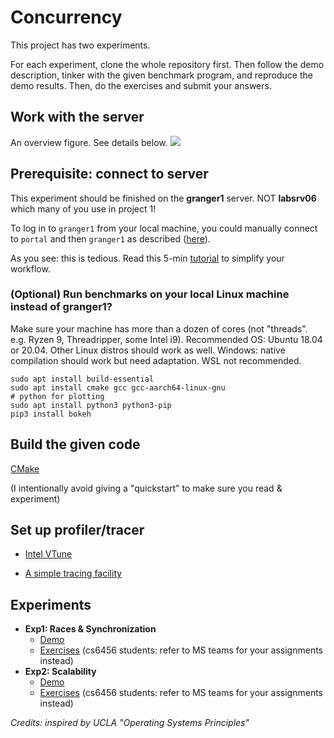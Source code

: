 # Concurrency

This project has two experiments. 

For each experiment, clone the whole repository first. Then follow the demo description, tinker with the given benchmark program, and reproduce the demo results. Then, do the exercises and submit your answers. 

## Work with the server
An overview figure. See details below. 
![](figures/workflow.png)

## Prerequisite: connect to server

This experiment should be finished on the **granger1** server. NOT **labsrv06** which many of you use in project 1!

To log in to `granger1` from your local machine, you could manually connect to `portal` and then `granger1` as described ([here](https://www.cs.virginia.edu/wiki/doku.php?id=linux_ssh_access)). 

As you see: this is tedious. Read this 5-min [tutorial](ssh-proxy.md) to simplify your workflow. 

### (Optional) Run benchmarks on your local Linux machine instead of granger1? 

Make sure your machine has more than a dozen of cores (not "threads". e.g. Ryzen 9, Threadripper, some Intel i9). Recommended OS: Ubuntu 18.04 or 20.04. Other Linux distros should work as well. Windows: native compilation should work but need adaptation. WSL not recommended. 

```
sudo apt install build-essential
sudo apt install cmake gcc gcc-aarch64-linux-gnu 
# python for plotting
sudo apt install python3 python3-pip
pip3 install bokeh
```

## Build the given code

[CMake](cmake.md)

(I intentionally avoid giving a "quickstart" to make sure you read & experiment)

## Set up profiler/tracer

* [Intel VTune](./vtune.md)

* [A simple tracing facility](./measurement.md) 

## Experiments

* **Exp1: Races & Synchronization** 
  * [Demo](./exp1.md)
  * [Exercises](./exp1-assignment.md) (cs6456 students: refer to MS teams for your assignments instead)
* **Exp2: Scalability** 
  * [Demo](./exp2.md)
  * [Exercises](./exp2-assignment.md) (cs6456 students: refer to MS teams for your assignments instead)



*Credits: inspired by UCLA "Operating Systems Principles"*